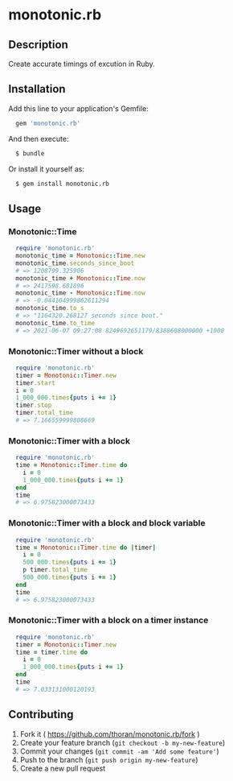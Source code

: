# monotonic.rb

## Description

Create accurate timings of excution in Ruby.

## Installation

Add this line to your application's Gemfile:
```ruby
  gem 'monotonic.rb'
```
And then execute:
```bash
  $ bundle
```
Or install it yourself as:
```bash
  $ gem install monotonic.rb
```

## Usage

### Monotonic::Time

```ruby
  require 'monotonic.rb'
  monotonic_time = Monotonic::Time.new
  monotonic_time.seconds_since_boot
  # => 1208799.325906
  monotonic_time + Monotonic::Time.now
  # => 2417598.681896
  monotonic_time - Monotonic::Time.now
  # => -0.044104999862611294
  monotonic_time.to_s
  # => "1164320.268127 seconds since boot."
  monotonic_time.to_time
  # => 2021-06-07 09:27:08 8249692651179/8388608000000 +1000
```

### Monotonic::Timer without a block

```ruby
  require 'monotonic.rb'
  timer = Monotonic::Timer.new
  timer.start
  i = 0
  1_000_000.times{puts i += 1}
  timer.stop
  timer.total_time
  # => 7.166559999808669
```

### Monotonic::Timer with a block

```ruby
  require 'monotonic.rb'
  time = Monotonic::Timer.time do
    i = 0
    1_000_000.times{puts i += 1}
  end
  time
  # => 6.975823000073433
```

### Monotonic::Timer with a block and block variable

```ruby
  require 'monotonic.rb'
  time = Monotonic::Timer.time do |timer|
    i = 0
    500_000.times{puts i += 1}
    p timer.total_time
    500_000.times{puts i += 1}
  end
  time
  # => 6.975823000073433
```

### Monotonic::Timer with a block on a timer instance

```ruby
  require 'monotonic.rb'
  timer = Monotonic::Timer.new
  time = timer.time do
    i = 0
    1_000_000.times{puts i += 1}
  end
  time
  # => 7.033131000120193
```

## Contributing

1. Fork it ( https://github.com/thoran/monotonic.rb/fork )
2. Create your feature branch (`git checkout -b my-new-feature`)
3. Commit your changes (`git commit -am 'Add some feature'`)
4. Push to the branch (`git push origin my-new-feature`)
5. Create a new pull request
